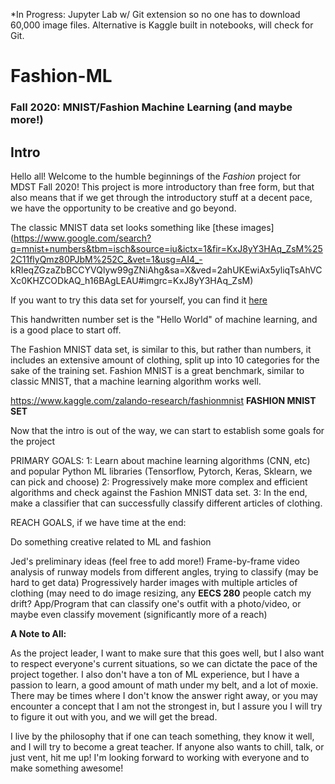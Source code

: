 *In Progress: Jupyter Lab w/ Git extension so no one has to download 60,000 image files. Alternative is Kaggle built in notebooks, will check for Git. 



# Fashion-ML

### Fall 2020: MNIST/Fashion Machine Learning (and maybe more!)

## Intro

Hello all! Welcome to the humble beginnings of the *Fashion* project for MDST Fall 2020! This project is more introductory than free form, but that also means that if we get through the introductory stuff at a decent pace, we have the opportunity to be creative and go beyond. 

The classic MNIST data set looks something like [these images](https://www.google.com/search?q=mnist+numbers&tbm=isch&source=iu&ictx=1&fir=KxJ8yY3HAq_ZsM%252C11flyQmz80PJbM%252C_&vet=1&usg=AI4_-
kRIeqZGzaZbBCCYVQlyw99gZNiAhg&sa=X&ved=2ahUKEwiAx5yliqTsAhVCXc0KHZCODkAQ_h16BAgLEAU#imgrc=KxJ8yY3HAq_ZsM)

If you want to try this data set for yourself, you can find it [here](http://yann.lecun.com/exdb/mnist/)




This handwritten number set is the "Hello World" of machine learning, and is a good place to start off. 

The Fashion MNIST data set, is similar to this, but rather than numbers, it includes an extensive amount of clothing, split up into 10 categories for the sake of the training set. Fashion MNIST is a great benchmark, similar to classic MNIST, that a machine learning algorithm works well. 

https://www.kaggle.com/zalando-research/fashionmnist  **FASHION MNIST SET**

Now that the intro is out of the way, we can start to establish some goals for the project

PRIMARY GOALS:
1: Learn about machine learning algorithms (CNN, etc) and popular Python ML libraries (Tensorflow, Pytorch, Keras, Sklearn, we can pick and choose) 
2: Progressively make more complex and efficient algorithms and check against the Fashion MNIST data set. 
3: In the end, make a classifier that can successfully classify different articles of clothing. 

REACH GOALS, if we have time at the end:

Do something creative related to ML and fashion

Jed's preliminary ideas (feel free to add more!)
Frame-by-frame video analysis of runway models from different angles, trying to classify (may be hard to get data)
Progressively harder images with multiple articles of clothing (may need to do image resizing, any **EECS 280** people catch my drift?
App/Program that can classify one's outfit with a photo/video, or maybe even classify movement (significantly more of a reach)


**A Note to All:**

As the project leader, I want to make sure that this goes well, but I also want to respect everyone's current situations, so we can dictate the pace of the project together. I also don't have a ton of ML experience, but I have a passion to learn, a good amount of math under my belt, and a lot of moxie. There may be times where I don't know the answer right away, or you may encounter a concept that I am not the strongest in, but I assure you I will try to figure it out with you, and we will get the bread. 

I live by the philosophy that if one can teach something, they know it well, and I will try to become a great teacher. If anyone also wants to chill, talk, or just vent, hit me up! I'm looking forward to working with everyone and to make something awesome!

